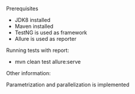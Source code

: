 Prerequisites

- JDK8 installed
- Maven installed
- TestNG is used as framework
- Allure is used as reporter

Running tests with report:

- mvn clean test allure:serve

Other information:

Parametrization and parallelization is implemented
